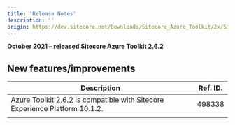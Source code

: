 ```yaml
---
title: 'Release Notes'
description: ''
origin: https://dev.sitecore.net/Downloads/Sitecore_Azure_Toolkit/2x/Sitecore_Azure_Toolkit_262/Release_Notes
---
```


**October 2021 – released Sitecore Azure Toolkit 2.6.2**

## New features/improvements

| Description                                                                     | Ref. ID. |
| ------------------------------------------------------------------------------- | -------- |
| ​​Azure Toolkit 2.6.2 is compatible with Sitecore Experience Platform 10.1.2​.​ | 498338   |
|                                                                                 |          |

